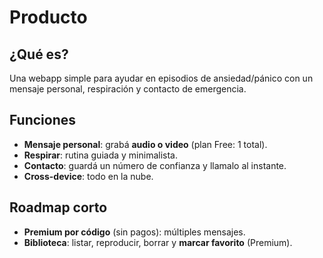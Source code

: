 # Producto

## ¿Qué es?
Una webapp simple para ayudar en episodios de ansiedad/pánico con un mensaje personal, respiración y contacto de emergencia.

## Funciones
- **Mensaje personal**: grabá **audio o video** (plan Free: 1 total).
- **Respirar**: rutina guiada y minimalista.
- **Contacto**: guardá un número de confianza y llamalo al instante.
- **Cross-device**: todo en la nube.

## Roadmap corto
- **Premium por código** (sin pagos): múltiples mensajes.
- **Biblioteca**: listar, reproducir, borrar y **marcar favorito** (Premium).
